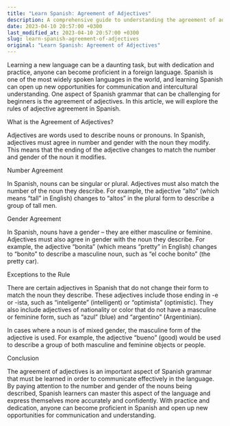 ```yaml
---
title: "Learn Spanish: Agreement of Adjectives"
description: A comprehensive guide to understanding the agreement of adjectives in Spanish grammar.
date: 2023-04-10 20:57:00 +0300
last_modified_at: 2023-04-10 20:57:00 +0300
slug: learn-spanish-agreement-of-adjectives
original: "Learn Spanish: Agreement of Adjectives"
---
```

Learning a new language can be a daunting task, but with dedication and practice, anyone can become proficient in a foreign language. Spanish is one of the most widely spoken languages in the world, and learning Spanish can open up new opportunities for communication and intercultural understanding. One aspect of Spanish grammar that can be challenging for beginners is the agreement of adjectives. In this article, we will explore the rules of adjective agreement in Spanish.

What is the Agreement of Adjectives?

Adjectives are words used to describe nouns or pronouns. In Spanish, adjectives must agree in number and gender with the noun they modify. This means that the ending of the adjective changes to match the number and gender of the noun it modifies.

Number Agreement

In Spanish, nouns can be singular or plural. Adjectives must also match the number of the noun they describe. For example, the adjective “alto” (which means “tall” in English) changes to “altos” in the plural form to describe a group of tall men.

Gender Agreement

In Spanish, nouns have a gender – they are either masculine or feminine. Adjectives must also agree in gender with the noun they describe. For example, the adjective “bonita” (which means “pretty” in English) changes to “bonito” to describe a masculine noun, such as “el coche bonito” (the pretty car).

Exceptions to the Rule

There are certain adjectives in Spanish that do not change their form to match the noun they describe. These adjectives include those ending in -e or -ista, such as “inteligente” (intelligent) or “optimista” (optimistic). They also include adjectives of nationality or color that do not have a masculine or feminine form, such as “azul” (blue) and “argentino” (Argentinian).

In cases where a noun is of mixed gender, the masculine form of the adjective is used. For example, the adjective “bueno” (good) would be used to describe a group of both masculine and feminine objects or people.

Conclusion

The agreement of adjectives is an important aspect of Spanish grammar that must be learned in order to communicate effectively in the language. By paying attention to the number and gender of the nouns being described, Spanish learners can master this aspect of the language and express themselves more accurately and confidently. With practice and dedication, anyone can become proficient in Spanish and open up new opportunities for communication and understanding.